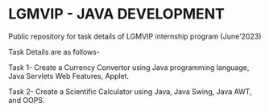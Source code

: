 # LGMVIP - JAVA DEVELOPMENT

Public repository for task details of LGMVIP internship program (June'2023)

Task Details are as follows-

Task 1- Create a Currency Convertor using Java programming language, Java Servlets Web Features, Applet.

Task 2- Create a Scientific Calculator using Java, Java Swing, Java AWT, and OOPS.
